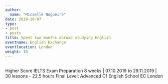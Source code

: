 ```yaml
---
author:
  name: "Micaelle Nogueira"
date: 2019-10-07
type:
- post
- posts
title: Spent two months abroad studying English
eventname: English Exchange
eventlocation: London
weight: 10
---
```


## 

Higher Score IELTS Exam Preparation
8 weeks | 07.10.2019 to 29.11.2019 | 30 lessons - 22.5 hours
Final Level: Advanced C1
English School EC London